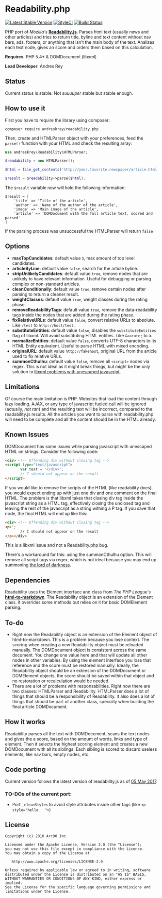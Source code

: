# Readability.php
[![Latest Stable Version](https://poser.pugx.org/andreskrey/readability.php/v/stable)](https://packagist.org/packages/andreskrey/readability.php) [![StyleCI](https://styleci.io/repos/71042668/shield?branch=master)](https://styleci.io/repos/71042668) [![Build Status](https://travis-ci.org/andreskrey/readability.php.svg?branch=master)](https://travis-ci.org/andreskrey/readability.php)

PHP port of *Mozilla's* **[Readability.js](https://github.com/mozilla/readability)**. Parses html text (usually news and other articles) and tries to return title, byline and text content without nav bars, ads, footers, or anything that isn't the main body of the text. Analizes each text node, gives an score and orders them based on this calculation.

**Requires**: PHP 5.4+ & DOMDocument (libxml)

**Lead Developer**: Andres Rey

## Status

Current status is stable. Not _suuuuper_ stable but stable enough.

## How to use it

First you have to require the library using composer:

`composer require andreskrey/readability.php`

Then, create and HTMLParser object with your preferences, feed the `parse()` function with your HTML and check the resulting array:

```php 
use andreskrey\Readability\HTMLParser;

$readability = new HTMLParser();

$html = file_get_contents('http://your.favorite.newspaper/article.html');

$result = $readability->parse($html);
```

The `$result` variable now will hold the following information:

```
$result = [
    'title' => 'Title of the article',
    'author' => 'Name of the author of the article',
    'image' => 'Main image of the article',
    'article' => 'DOMDocument with the full article text, scored and parsed'
]
```

If the parsing process was unsuccessful the HTMLParser will return `false`

## Options

- **maxTopCandidates**: default value `5`, max amount of top level candidates.
- **articleByLine**: default value `false`, search for the article byline. 
- **stripUnlikelyCandidates**: default value `true`, remove nodes that are unlikely to have relevant information. Useful for debugging or parsing complex or non-standard articles. 
- **cleanConditionally**: default value `true`, remove certain nodes after parsing to return a cleaner result. 
- **weightClasses**: default value `true`, weight classes during the rating phase. 
- **removeReadabilityTags**: default value `true`, remove the data-readability tags inside the nodes that are added during the rating phase. 
- **fixRelativeURLs**: default value `false`, convert relative URLs to absolute. Like `/test` to `http://host/test`. 
- **substituteEntities**: default value `false`, disables the `substituteEntities` flag of libxml. Will avoid substituting HTML entities. Like `&aacute;` to á.
- **normalizeEntities**: default value `false`, converts UTF-8 characters to its HTML Entity equivalent. Useful to parse HTML with mixed encoding.
- **originalURL**: default value `http://fakehost`, original URL from the article used to fix relative URLs.
- **summonCthulhu**: default value `false`, remove all `<script>` nodes via regex. This is not ideal as it might break things, but might be the only solution to [libxml problems with unescaped javascript](https://github.com/andreskrey/readability.php#known-issues).

## Limitations

Of course the main limitation is PHP. Websites that load the content through lazy loading, AJAX, or any type of javascript fueled call will be ignored (actually, *not ran*) and the resulting text will be incorrect, compared to the readability.js results. All the articles you want to parse with readability.php will need to be complete and all the content should be in the HTML already.  

## Known Issues

DOMDocument has some issues while parsing javascript with unescaped HTML on strings. Consider the following code:

```html
<div> <!-- Offending div without closing tag -->
<script type="text/javascript">
       var test = '</div>';
       // I should not appear on the result
</script>
```

If you would like to remove the scripts of the HTML (like readability does), you would expect ending up with just one div and one comment on the final HTML. The problem is that libxml takes that closing div tag inside the javascript string as a HTML tag, effectively closing the unclosed tag and leaving the rest of the javascript as a string withing a P tag. If you save that node, the final HTML will end up like this:

```html
<div> <!-- Offending div without closing tag -->
<p>';
       // I should not appear on the result
</p></div>
```

This is a libxml issue and not a Readability.php bug.

There's a workaround for this: using the summonCthulhu option. This will remove all script tags via regex, which is not ideal because you may end up summoning [the lord of darkness](https://stackoverflow.com/a/1732454).

## Dependencies

Readability uses the Element interface and class from *The PHP League's* **[html-to-markdown](https://github.com/thephpleague/html-to-markdown/)**. The Readability object is an extension of the Element class. It overrides some methods but relies on it for basic DOMElement parsing.

## To-do

- Right now the Readability object is an extension of the Element object of html-to-markdown. This is a problem because you lose context. The scoring when creating a new Readability object must be reloaded manually. The DOMDocument object is consistent across the same document. You change one value here and that will update all other nodes in other variables. By using the element interface you lose that reference and the score must be restored manually. Ideally, the Readability object should be an extension of the DOMDocument or DOMElement objects, the score should be saved within that object and no restoration or recalculation would be needed.
- There are a lot of problems with responsabilities. Right now there are two classes: HTMLParser and Readability. HTMLParser does a lot of things that should be a responsibility of Readability. It also does a lot of things that should be part of another class, specially when building the final article DOMDocument.

## How it works

Readability parses all the text with DOMDocument, scans the text nodes and gives the a score, based on the amount of words, links and type of element. Then it selects the highest scoring element and creates a new DOMDocument with all its siblings. Each sibling is scored to discard useless elements, like nav bars, empty nodes, etc.

## Code porting

Current version follows the latest version of readability.js as of [05 May 2017](https://github.com/mozilla/readability/commit/f0edc77cb58ef52890e3065cf2b0e334d940feb2).
 
### TO-DOs of the current port:

 - Port `_cleanStyles` to avoid style attributes inside other tags (like `<p style="hello   ">`) 

## License

    Copyright (c) 2010 Arc90 Inc

    Licensed under the Apache License, Version 2.0 (the "License");
    you may not use this file except in compliance with the License.
    You may obtain a copy of the License at

       http://www.apache.org/licenses/LICENSE-2.0

    Unless required by applicable law or agreed to in writing, software
    distributed under the License is distributed on an "AS IS" BASIS,
    WITHOUT WARRANTIES OR CONDITIONS OF ANY KIND, either express or implied.
    See the License for the specific language governing permissions and
    limitations under the License.